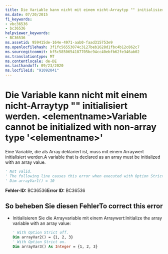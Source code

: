 ```yaml
---
title: Die Variable kann nicht mit einem nicht-Arraytyp "" initialisiert werden. <elementname>
ms.date: 07/20/2015
f1_keywords:
- vbc36536
- bc36536
helpviewer_keywords:
- BC36536
ms.assetid: 959415de-164e-4971-aab0-faad315753e9
ms.openlocfilehash: 3f1fc56553074c3127beb1628d1fbc4b12c862c7
ms.sourcegitcommit: bf5c5850654187705bc94cc40ebfb62fe346ab02
ms.translationtype: MT
ms.contentlocale: de-DE
ms.lasthandoff: 09/23/2020
ms.locfileid: "91092041"
---
```

# <a name="variable-cannot-be-initialized-with-non-array-type-elementname"></a><span data-ttu-id="6f14e-102">Die Variable kann nicht mit einem nicht-Arraytyp "" initialisiert werden. \<elementname></span><span class="sxs-lookup"><span data-stu-id="6f14e-102">Variable cannot be initialized with non-array type '\<elementname>'</span></span>

<span data-ttu-id="6f14e-103">Eine Variable, die als Array deklariert ist, muss mit einem Arraywert initialisiert werden.</span><span class="sxs-lookup"><span data-stu-id="6f14e-103">A variable that is declared as an array must be initialized with an array value.</span></span>  
  
```vb  
' Not valid.  
' The following line causes this error when executed with Option Strict off.  
' Dim arrayVar1() = 10  
```  
  
 <span data-ttu-id="6f14e-104">**Fehler-ID:** BC36536</span><span class="sxs-lookup"><span data-stu-id="6f14e-104">**Error ID:** BC36536</span></span>  
  
## <a name="to-correct-this-error"></a><span data-ttu-id="6f14e-105">So beheben Sie diesen Fehler</span><span class="sxs-lookup"><span data-stu-id="6f14e-105">To correct this error</span></span>  
  
- <span data-ttu-id="6f14e-106">Initialisieren Sie die Arrayvariable mit einem Arraywert:</span><span class="sxs-lookup"><span data-stu-id="6f14e-106">Initialize the array variable with an array value:</span></span>  
  
    ```vb
    ' With Option Strict off.  
    Dim arrayVar2() = {1, 2, 3}  
    ' With Option Strict on.  
    Dim arrayVar3() As Integer = {1, 2, 3}  
    ```
